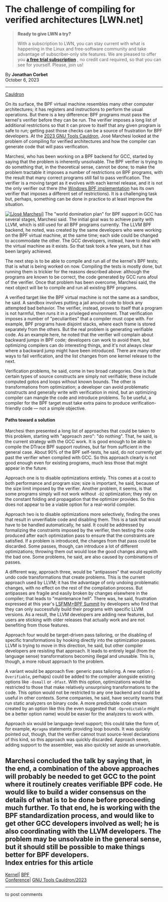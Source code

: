 # The challenge of compiling for verified architectures [LWN.net]

> **Ready to give LWN a try?**
> 
> With a subscription to LWN, you can stay current with what is happening in the Linux and free-software community and take advantage of subscriber-only site features. We are pleased to offer you **[a free trial subscription](https://lwn.net/Promo/nst-trial/claim)** , no credit card required, so that you can see for yourself. Please, join us! 

By **Jonathan Corbet**  
October 6, 2023 

* * *

[Cauldron](/Archives/ConferenceByYear/#2023-GNU_Tools_Cauldron)

On its surface, the BPF virtual machine resembles many other computer architectures; it has registers and instructions to perform the usual operations. But there is a key difference: BPF programs must pass the kernel's verifier before they can be run. The verifier imposes a long list of additional restrictions so that it can prove to itself that any given program is safe to run; getting past those checks can be a source of frustration for BPF developers. At the [2023 GNU Tools Cauldron](https://gcc.gnu.org/wiki/cauldron2023), José Marchesi looked at the problem of compiling for verified architectures and how the compiler can generate code that will pass verification. 

Marchesi, who has been working on a BPF backend for GCC, started by saying that the problem is inherently unsolvable. The BPF verifier is trying to do something that, in the theoretical sense, cannot be done; to make the problem tractable it imposes a number of restrictions on BPF programs, with the result that many correct programs still fail to pass verification. The verifier is a moving target as it evolves with each kernel release, and it is not the only verifier out there (the [Windows BPF implementation](/Articles/857215/) has its own verifier that imposes a different set of restrictions). It is a challenging task but, perhaps, something can be done in practice to at least improve the situation. 

[![\[José Marchesi\]](https://static.lwn.net/images/conf/2023/gtc/JoseMarchesi-sm.png)](/Articles/946255/) The "world domination plan" for BPF support in GCC has several stages, Marchesi said. The initial goal was to achieve parity with LLVM, which is still used for all BPF programs currently. The LLVM BPF backend, he noted, was created by the same developers who were working on the BPF virtual machine, at the same time; each side could be changed to accommodate the other. The GCC developers, instead, have to deal with the virtual machine as it exists. So that task took a few years, but it has been largely achieved. 

The next step is to be able to compile and run all of the kernel's BPF tests; that is what is being worked on now. Compiling the tests is mostly done, but running them is trickier for the reasons described above: although the programs are known to be correct, the code generated by GCC runs afoul of the verifier. Once that problem has been overcome, Marchesi said, the next object will be to compile and run all existing BPF programs. 

A verified target like the BPF virtual machine is not the same as a sandbox, he said. A sandbox involves putting a jail around code to block any attempted bad behavior. The verifier, instead, proves to itself that a program is not harmful, then runs it in a privileged environment. That verification imposes a number of "peculiarities" that a compiler must cope with. For example, BPF programs have disjoint stacks, where each frame is stored separately from the others. But the real problem is generating verifiable code. As an example here, he noted that the verifier will complain about backward jumps in BPF code; developers can work to avoid them, but optimizing compilers can do interesting things, and it's not always clear where a backward jump might have been introduced. There are many other ways to fail verification, and the list changes from one kernel release to the next. 

Verification problems, he said, come in two broad categories. One is that certain types of source constructs are simply not verifiable; these include computed gotos and loops without known bounds. The other is transformations from optimization; a developer can avoid problematic constructs and generally write with verification in mind, but an optimizing compiler can mangle the code and introduce problems. To be useful, a compiler for the BPF target must take extra pains to produce verification-friendly code — not a simple objective. 

#### Paths toward a solution

Marchesi then presented a long list of approaches that could be taken to this problem, starting with "approach zero": "do nothing". That, he said, is the current strategy with the GCC work. It is good enough to be able to compile the DTrace BPF support routines, but far from sufficient in the general case. About 90% of the BPF self-tests, he said, do not currently get past the verifier when compiled with GCC. So this approach clearly is not good enough even for existing programs, much less those that might appear in the future. 

Approach one is to disable optimizations entirely. This comes at a cost to both performance and program size; size is important, he said, because of the size limit imposed by the verifier. Another problem, it seems, is that some programs simply will not work without `-O2` optimization; they rely on the constant folding and propagation that the optimizer provides. So this does not appear to be a viable option for a real-world compiler. 

Approach two is to disable optimizations more selectively, finding the ones that result in unverifiable code and disabling them. This is a task that would have to be handled automatically, he said. It could be addressed by formalizing the constraints imposed by the verifier, then testing the code produced after each optimization pass to ensure that the constraints are satisfied. If a problem is introduced, the changes from that pass could be discarded. Some passes, though, can introduce a lot of different optimizations; throwing them out would lose the good changes along with the bad one. Some problems, he said, are also caused by combinations of passes. 

A different way, approach three, would be "antipasses" that would explicitly undo code transformations that create problems. This is the current approach used by LLVM; it has the advantage of only undoing problematic changes, with no effect on the rest of the compilation process. But antipasses are fragile and easily broken by changes elsewhere in the compiler; that leads to "maintenance hell". There was, he said, frustration expressed at this year's [LSFMM+BPF Summit](/Articles/lsfmmbpf2023/) by developers who find that they can only successfully build their programs with specific LLVM versions. As a result, the LLVM developers are adding new features, but users are sticking with older releases that actually work and are not benefiting from those features. 

Approach four would be target-driven pass tailoring, or the disabling of specific transformations by hooking directly into the optimization passes. LLVM is trying to move in this direction, he said, but other compiler developers are resisting that approach. It leads to entirely legal (from the language sense) transformations becoming illegal and unusable. This is, though, a more robust approach to the problem. 

A variant would be approach five: generic pass tailoring. A new option (`-Overifiable`, perhaps) could be added to the compiler alongside existing options like `-Osmall` or `-Ofast`. With this option, optimizations would be restricted to those that make relatively unsurprising transformations to the code. This option would not be restricted to any one backend and could be useful in other contexts. Some companies, he said, have security teams that run static analyzers on binary code. A more predictable code stream created by an option like this (he even suggested that `-Opredictable` might be a better option name) would be easier for the analyzers to work with. 

Approach six would be language-level support; this could take the form of, for example, `#pragma` statements providing loop bounds. It was quickly pointed out, though, that the verifier cannot trust source-level declarations of this kind, so this approach was quickly discarded. Approach seven, adding support to the assembler, was also quickly set aside as unworkable. 

Marchesi concluded the talk by saying that, in the end, a combination of the above approaches will probably be needed to get GCC to the point where it routinely creates verifiable BPF code. He would like to build a wider consensus on the details of what is to be done before proceeding much further. To that end, he is working with the BPF standardization process, and would like to get other GCC developers involved as well; he is also coordinating with the LLVM developers. The problem may be unsolvable in the general sense, but it should still be possible to make things better for BPF developers.  
Index entries for this article  
---  
[Kernel](/Kernel/Index)| [BPF](/Kernel/Index#BPF)  
[Conference](/Archives/ConferenceIndex/)| [GNU Tools Cauldron/2023](/Archives/ConferenceIndex/#GNU_Tools_Cauldron-2023)  
  


* * *

to post comments 
